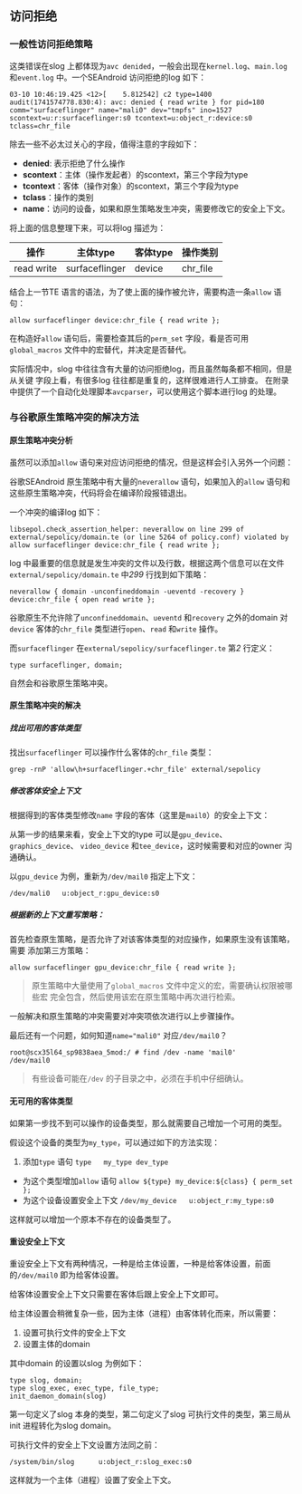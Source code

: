 ## 访问拒绝

### 一般性访问拒绝策略

这类错误在slog 上都体现为`avc denided`，一般会出现在`kernel.log`、`main.log`
和`event.log` 中。一个SEAndroid 访问拒绝的log 如下：

```text
03-10 10:46:19.425 <12>[    5.812542] c2 type=1400 audit(1741574778.830:4): avc: denied { read write } for pid=180 comm="surfaceflinger" name="mali0" dev="tmpfs" ino=1527 scontext=u:r:surfaceflinger:s0 tcontext=u:object_r:device:s0 tclass=chr_file
```

除去一些不必太过关心的字段，值得注意的字段如下：

* **denied**: 表示拒绝了什么操作
* **scontext**：主体（操作发起者）的scontext，第三个字段为type
* **tcontext**：客体（操作对象）的scontext，第三个字段为type
* **tclass**：操作的类别
* **name**：访问的设备，如果和原生策略发生冲突，需要修改它的安全上下文。

将上面的信息整理下来，可以将log 描述为：

| 操作 | 主体type | 客体type | 操作类别 |
| --- | --- | --- | --- |
| read write | surfaceflinger | device | chr_file |

结合上一节TE 语言的语法，为了使上面的操作被允许，需要构造一条`allow` 语句：

```selinux
allow surfaceflinger device:chr_file { read write };
```

在构造好`allow` 语句后，需要检查其后的`perm_set` 字段，看是否可用`global_macros`
文件中的宏替代，并决定是否替代。

实际情况中，slog 中往往含有大量的访问拒绝log，而且虽然每条都不相同，但是从关键
字段上看，有很多log 往往都是重复的，这样很难进行人工排查。
在附录中提供了一个自动化处理脚本`avcparser`，可以使用这个脚本进行log 的处理。

### 与谷歌原生策略冲突的解决方法

#### 原生策略冲突分析

虽然可以添加`allow` 语句来对应访问拒绝的情况，但是这样会引入另外一个问题：

谷歌SEAndroid 原生策略中有大量的`neverallow` 语句，如果加入的`allow` 语句和
这些原生策略冲突，代码将会在编译阶段报错退出。

一个冲突的编译log 如下：

```selinux
libsepol.check_assertion_helper: neverallow on line 299 of external/sepolicy/domain.te (or line 5264 of policy.conf) violated by allow surfaceflinger device:chr_file { read write };
```

log 中最重要的信息就是发生冲突的文件以及行数，根据这两个信息可以在文件
`external/sepolicy/domain.te` 中*299* 行找到如下策略：

```selinux
neverallow { domain -unconfineddomain -ueventd -recovery } device:chr_file { open read write };
```

谷歌原生不允许除了`unconfineddomain`、`ueventd` 和`recovery` 之外的domain 对
`device` 客体的`chr_file` 类型进行`open`、`read` 和`write` 操作。

而`surfaceflinger` 在`external/sepolicy/surfaceflinger.te` 第*2* 行定义：

```selinux
type surfaceflinger, domain;
```

自然会和谷歌原生策略冲突。

#### 原生策略冲突的解决

##### 找出可用的客体类型

找出`surfaceflinger` 可以操作什么客体的`chr_file` 类型：

```shell
grep -rnP 'allow\h+surfaceflinger.+chr_file' external/sepolicy
```

##### 修改客体安全上下文

根据得到的客体类型修改`name` 字段的客体（这里是`mail0`）的安全上下文：

从第一步的结果来看，安全上下文的type 可以是`gpu_device`、`graphics_device`、
`video_device` 和`tee_device`，这时候需要和对应的owner 沟通确认。

以`gpu_device` 为例，重新为`/dev/mail0` 指定上下文：

```shell
/dev/mali0   u:object_r:gpu_device:s0
```

##### 根据新的上下文重写策略：

首先检查原生策略，是否允许了对该客体类型的对应操作，如果原生没有该策略，需要
添加第三方策略：

```shell
allow surfaceflinger gpu_device:chr_file { read write };
```

> 原生策略中大量使用了`global_macros` 文件中定义的宏，需要确认权限被哪些宏
完全包含，然后使用该宏在原生策略中再次进行检索。

一般解决和原生策略的冲突需要对冲突项依次进行以上步骤操作。

最后还有一个问题，如何知道`name="mali0"` 对应`/dev/mail0`？

```shell
root@scx35l64_sp9838aea_5mod:/ # find /dev -name 'mail0'
/dev/mail0
```

> 有些设备可能在`/dev` 的子目录之中，必须在手机中仔细确认。

#### 无可用的客体类型

如果第一步找不到可以操作的设备类型，那么就需要自己增加一个可用的类型。

假设这个设备的类型为`my_type`，可以通过如下的方法实现：

1. 添加`type` 语句
    `type   my_type dev_type`
+ 为这个类型增加`allow` 语句
    `allow ${type} my_device:${class} { perm_set };`
+ 为这个设备设置安全上下文
    `/dev/my_device   u:object_r:my_type:s0`

这样就可以增加一个原本不存在的设备类型了。

#### 重设安全上下文

重设安全上下文有两种情况，一种是给主体设置，一种是给客体设置，前面的`/dev/mail0`
即为给客体设置。

给客体设置安全上下文只需要在客体后跟上安全上下文即可。

给主体设置会稍微复杂一些，因为主体（进程）由客体转化而来，所以需要：

1. 设置可执行文件的安全上下文
2. 设置主体的domain

其中domain 的设置以slog 为例如下：

```selinux
type slog, domain;
type slog_exec, exec_type, file_type;
init_daemon_domain(slog)
```

第一句定义了slog 本身的类型，第二句定义了slog 可执行文件的类型，第三局从init
进程转化为slog domain。

可执行文件的安全上下文设置方法同之前：

```selinux
/system/bin/slog      u:object_r:slog_exec:s0
```

这样就为一个主体（进程）设置了安全上下文。

